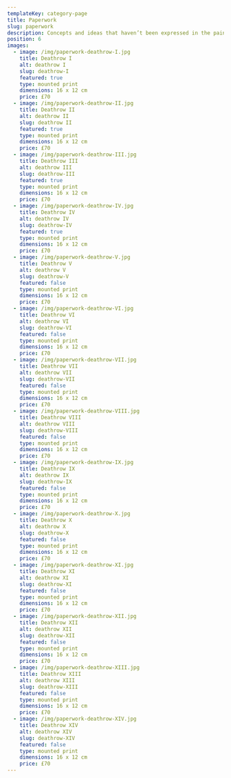 ```yaml
---
templateKey: category-page
title: Paperwork
slug: paperwork
description: Concepts and ideas that haven’t been expressed in the paintings are released in this series of ink drawings. The sketches are an exploration of contemporary theories on composition and image juxtaposition, combined with geometry and trigonometry problems- an intention of pushing the limits of artistic composition.
position: 6
images:
  - image: /img/paperwork-deathrow-I.jpg
    title: Deathrow I
    alt: deathrow I
    slug: deathrow-I
    featured: true
    type: mounted print
    dimensions: 16 x 12 cm
    price: £70
  - image: /img/paperwork-deathrow-II.jpg
    title: Deathrow II
    alt: deathrow II
    slug: deathrow II
    featured: true
    type: mounted print
    dimensions: 16 x 12 cm
    price: £70
  - image: /img/paperwork-deathrow-III.jpg
    title: Deathrow III
    alt: deathrow III
    slug: deathrow-III
    featured: true
    type: mounted print
    dimensions: 16 x 12 cm
    price: £70
  - image: /img/paperwork-deathrow-IV.jpg
    title: Deathrow IV
    alt: deathrow IV
    slug: deathrow-IV
    featured: true
    type: mounted print
    dimensions: 16 x 12 cm
    price: £70
  - image: /img/paperwork-deathrow-V.jpg
    title: Deathrow V
    alt: deathrow V
    slug: deathrow-V
    featured: false
    type: mounted print
    dimensions: 16 x 12 cm
    price: £70
  - image: /img/paperwork-deathrow-VI.jpg
    title: Deathrow VI
    alt: deathrow VI
    slug: deathrow-VI
    featured: false
    type: mounted print
    dimensions: 16 x 12 cm
    price: £70
  - image: /img/paperwork-deathrow-VII.jpg
    title: Deathrow VII
    alt: deathrow VII
    slug: deathrow-VII
    featured: false
    type: mounted print
    dimensions: 16 x 12 cm
    price: £70
  - image: /img/paperwork-deathrow-VIII.jpg
    title: Deathrow VIII
    alt: deathrow VIII
    slug: deathrow-VIII
    featured: false
    type: mounted print
    dimensions: 16 x 12 cm
    price: £70
  - image: /img/paperwork-deathrow-IX.jpg
    title: Deathrow IX
    alt: deathrow IX
    slug: deathrow-IX
    featured: false
    type: mounted print
    dimensions: 16 x 12 cm
    price: £70
  - image: /img/paperwork-deathrow-X.jpg
    title: Deathrow X
    alt: deathrow X
    slug: deathrow-X
    featured: false
    type: mounted print
    dimensions: 16 x 12 cm
    price: £70
  - image: /img/paperwork-deathrow-XI.jpg
    title: Deathrow XI
    alt: deathrow XI
    slug: deathrow-XI
    featured: false
    type: mounted print
    dimensions: 16 x 12 cm
    price: £70
  - image: /img/paperwork-deathrow-XII.jpg
    title: Deathrow XII
    alt: deathrow XII
    slug: deathrow-XII
    featured: false
    type: mounted print
    dimensions: 16 x 12 cm
    price: £70
  - image: /img/paperwork-deathrow-XIII.jpg
    title: Deathrow XIII
    alt: deathrow XIII
    slug: deathrow-XIII
    featured: false
    type: mounted print
    dimensions: 16 x 12 cm
    price: £70
  - image: /img/paperwork-deathrow-XIV.jpg
    title: Deathrow XIV
    alt: deathrow XIV
    slug: deathrow-XIV
    featured: false
    type: mounted print
    dimensions: 16 x 12 cm
    price: £70
---
```

